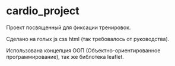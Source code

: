 # cardio_project

Проект посвященный для фиксации тренировок. 

Сделано на голых js css html (так требовалось от руководства).

Использована концепция ООП (Объектно-ориентированное программирование), так же библотека leaflet.
